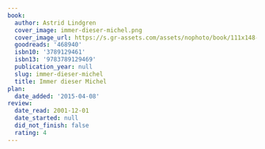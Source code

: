 ```yaml
---
book:
  author: Astrid Lindgren
  cover_image: immer-dieser-michel.png
  cover_image_url: https://s.gr-assets.com/assets/nophoto/book/111x148-bcc042a9c91a29c1d680899eff700a03.png
  goodreads: '468940'
  isbn10: '3789129461'
  isbn13: '9783789129469'
  publication_year: null
  slug: immer-dieser-michel
  title: Immer dieser Michel
plan:
  date_added: '2015-04-08'
review:
  date_read: 2001-12-01
  date_started: null
  did_not_finish: false
  rating: 4
---
```

